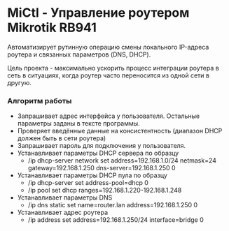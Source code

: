 # MiCtl - Управление роутером Mikrotik RB941

Автоматизирует рутинную операцию смены локального IP-адреса роутера и связанных параметров (DNS, DHCP).

Цель проекта - максимально ускорить процесс интеграции роутера в сеть в ситуациях, когда роутер часто 
переносится из одной сети в другую.

### Алгоритм работы
- Запрашивает адрес интерфейса у пользователя. Остальные параметры заданы в тексте программы.
- Проверяет введённые данные на консистентность (диапазон DHCP должен быть в сети роутера)
- Запрашивает пароль для подключения у пользователя.
- Устанавливает параметры DHCP сервера по образцу
  - /ip dhcp-server network set address=192.168.1.0/24 netmask=24 gateway=192.168.1.250 dns-server=192.168.1.250 0
- Устанавливает параметры DHCP пула по образцу
  - /ip dhcp-server set address-pool=dhcp 0
  - /ip pool set dhcp ranges=192.168.1.220-192.168.1.248
- Устанавливает параметры DNS
  - /ip dns static set name=router.lan address=192.168.1.250 0
- Устанавливает адрес роутера
  - /ip address set address=192.168.1.250/24 interface=bridge 0
